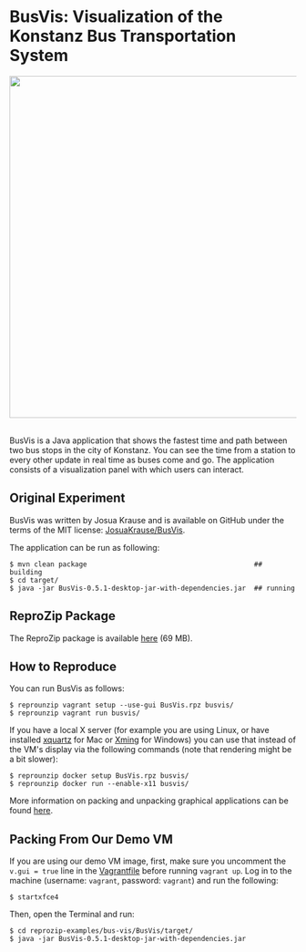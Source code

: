 BusVis: Visualization of the Konstanz Bus Transportation System
===============================================================

<div align="center"><img src="BusVis.png" height="600"></div>
<br/>

BusVis is a Java application that shows the fastest time and path between two bus stops in the city of Konstanz. You can see the time from a station to every other update in real time as buses come and go. The application consists of a visualization panel with which users can interact.

Original Experiment
-------------------

BusVis was written by Josua Krause and is available on GitHub under the terms of the MIT license: [JosuaKrause/BusVis](https://github.com/JosuaKrause/BusVis).

The application can be run as following:

    $ mvn clean package                                         ## building
    $ cd target/
    $ java -jar BusVis-0.5.1-desktop-jar-with-dependencies.jar  ## running

ReproZip Package
----------------

The ReproZip package is available [here](https://osf.io/kaxse/download) (69 MB).

How to Reproduce
----------------

You can run BusVis as follows:

    $ reprounzip vagrant setup --use-gui BusVis.rpz busvis/
    $ reprounzip vagrant run busvis/

If you have a local X server (for example you are using Linux, or have installed [xquartz](https://www.xquartz.org/) for Mac or [Xming](https://sourceforge.net/projects/xming/) for Windows) you can use that instead of the VM's display via the following commands (note that rendering might be a bit slower):

    $ reprounzip docker setup BusVis.rpz busvis/
    $ reprounzip docker run --enable-x11 busvis/

More information on packing and unpacking graphical applications can be found [here](https://docs.reprozip.org/en/1.0.x/faq.html#can-reprozip-pack-graphical-tools).

Packing From Our Demo VM
------------------------

If you are using our demo VM image, first, make sure you uncomment the ``v.gui = true`` line in the [Vagrantfile](../Vagrantfile) before running ``vagrant up``. Log in to the machine (username: ``vagrant``, password: ``vagrant``) and run the following:

    $ startxfce4

Then, open the Terminal and run:

    $ cd reprozip-examples/bus-vis/BusVis/target/
    $ java -jar BusVis-0.5.1-desktop-jar-with-dependencies.jar
